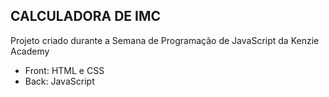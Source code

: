 ## CALCULADORA DE IMC ##

Projeto criado durante a Semana de Programação de JavaScript da Kenzie Academy

- Front: HTML e CSS
- Back: JavaScript